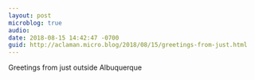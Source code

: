 ```yaml
---
layout: post
microblog: true
audio: 
date: 2018-08-15 14:42:47 -0700
guid: http://aclaman.micro.blog/2018/08/15/greetings-from-just.html
---
```

Greetings from just outside Albuquerque
